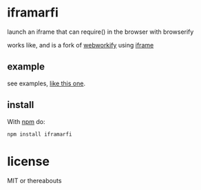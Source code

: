 # iframarfi

launch an iframe that can require() in the browser with browserify

works like, and is a fork of [webworkify](https://npmjs.org/package/webworkify)
using [iframe](https://npmjs.org/package/iframe)

## example

see examples, [like this one](/example/within.js).

## install

With [npm](https://npmjs.org) do:

```
npm install iframarfi 
```

# license

MIT or thereabouts
